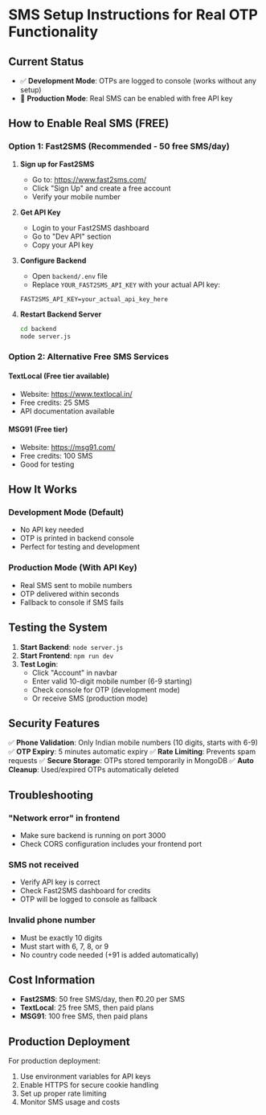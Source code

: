 # SMS Setup Instructions for Real OTP Functionality

## Current Status
- ✅ **Development Mode**: OTPs are logged to console (works without any setup)
- 🔧 **Production Mode**: Real SMS can be enabled with free API key

## How to Enable Real SMS (FREE)

### Option 1: Fast2SMS (Recommended - 50 free SMS/day)

1. **Sign up for Fast2SMS**
   - Go to: https://www.fast2sms.com/
   - Click "Sign Up" and create a free account
   - Verify your mobile number

2. **Get API Key**
   - Login to your Fast2SMS dashboard
   - Go to "Dev API" section
   - Copy your API key

3. **Configure Backend**
   - Open `backend/.env` file
   - Replace `YOUR_FAST2SMS_API_KEY` with your actual API key:
   ```
   FAST2SMS_API_KEY=your_actual_api_key_here
   ```

4. **Restart Backend Server**
   ```bash
   cd backend
   node server.js
   ```

### Option 2: Alternative Free SMS Services

#### TextLocal (Free tier available)
- Website: https://www.textlocal.in/
- Free credits: 25 SMS
- API documentation available

#### MSG91 (Free tier)
- Website: https://msg91.com/
- Free credits: 100 SMS
- Good for testing

## How It Works

### Development Mode (Default)
- No API key needed
- OTP is printed in backend console
- Perfect for testing and development

### Production Mode (With API Key)
- Real SMS sent to mobile numbers
- OTP delivered within seconds
- Fallback to console if SMS fails

## Testing the System

1. **Start Backend**: `node server.js`
2. **Start Frontend**: `npm run dev`
3. **Test Login**:
   - Click "Account" in navbar
   - Enter valid 10-digit mobile number (6-9 starting)
   - Check console for OTP (development mode)
   - Or receive SMS (production mode)

## Security Features

✅ **Phone Validation**: Only Indian mobile numbers (10 digits, starts with 6-9)
✅ **OTP Expiry**: 5 minutes automatic expiry
✅ **Rate Limiting**: Prevents spam requests
✅ **Secure Storage**: OTPs stored temporarily in MongoDB
✅ **Auto Cleanup**: Used/expired OTPs automatically deleted

## Troubleshooting

### "Network error" in frontend
- Make sure backend is running on port 3000
- Check CORS configuration includes your frontend port

### SMS not received
- Verify API key is correct
- Check Fast2SMS dashboard for credits
- OTP will be logged to console as fallback

### Invalid phone number
- Must be exactly 10 digits
- Must start with 6, 7, 8, or 9
- No country code needed (+91 is added automatically)

## Cost Information

- **Fast2SMS**: 50 free SMS/day, then ₹0.20 per SMS
- **TextLocal**: 25 free SMS, then paid plans
- **MSG91**: 100 free SMS, then paid plans

## Production Deployment

For production deployment:
1. Use environment variables for API keys
2. Enable HTTPS for secure cookie handling
3. Set up proper rate limiting
4. Monitor SMS usage and costs
